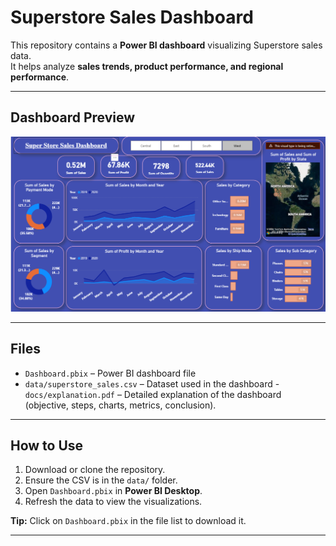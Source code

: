 # Superstore Sales Dashboard

This repository contains a **Power BI dashboard** visualizing Superstore sales data.  
It helps analyze **sales trends, product performance, and regional performance**.

---

## Dashboard Preview

![Dashboard Preview](dashboard.png)

---

## Files

- `Dashboard.pbix` – Power BI dashboard file  
- `data/superstore_sales.csv` – Dataset used in the dashboard                                                                                                                                                        - `docs/explanation.pdf` – Detailed explanation of the dashboard (objective, steps, charts, metrics, conclusion).


---

## How to Use

1. Download or clone the repository.  
2. Ensure the CSV is in the `data/` folder.  
3. Open `Dashboard.pbix` in **Power BI Desktop**.  
4. Refresh the data to view the visualizations.  

**Tip:** Click on `Dashboard.pbix` in the file list to download it.

---
